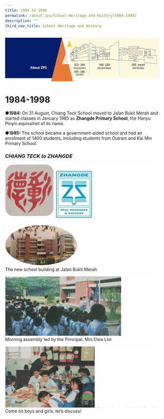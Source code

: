 ```yaml
---
title: 1984 to 1998
permalink: /about-zps/School-Heritage-and-History/1984-1998/
description: ""
third_nav_title: School Heritage and History
---
```

![](/images/AboutUs.png)

1984-1998
========

<b>●1984:</b> On 31 August, Chiang Teck School moved to Jalan Bukit Merah and started classes in January 1985 as <b>Zhangde Primary School</b>, the Hanyu Pinyin equivalnet of its name. 

<b>●1985:</b> The school became a government-aided school and had an enrolment of 1400 students, including students from Outram and Kai Min Primary School.

### <i>CHIANG TECK to ZHANGDE</i>

![](/images/1984-1.png)

![](/images/1984-2.png)
The new school building at Jalan Bukit Merah

![](/images/1984-3.png)
Morning assembly led by the Principal, Mrs Elsie Lim

![](/images/1984-4.png)
Come on boys and girls, let’s discuss!